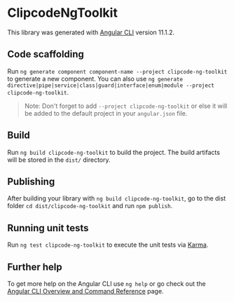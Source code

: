 # ClipcodeNgToolkit

This library was generated with [Angular CLI](https://github.com/angular/angular-cli) version 11.1.2.

## Code scaffolding

Run `ng generate component component-name --project clipcode-ng-toolkit` to generate a new component. You can also use `ng generate directive|pipe|service|class|guard|interface|enum|module --project clipcode-ng-toolkit`.
> Note: Don't forget to add `--project clipcode-ng-toolkit` or else it will be added to the default project in your `angular.json` file. 

## Build

Run `ng build clipcode-ng-toolkit` to build the project. The build artifacts will be stored in the `dist/` directory.

## Publishing

After building your library with `ng build clipcode-ng-toolkit`, go to the dist folder `cd dist/clipcode-ng-toolkit` and run `npm publish`.

## Running unit tests

Run `ng test clipcode-ng-toolkit` to execute the unit tests via [Karma](https://karma-runner.github.io).

## Further help

To get more help on the Angular CLI use `ng help` or go check out the [Angular CLI Overview and Command Reference](https://angular.io/cli) page.
